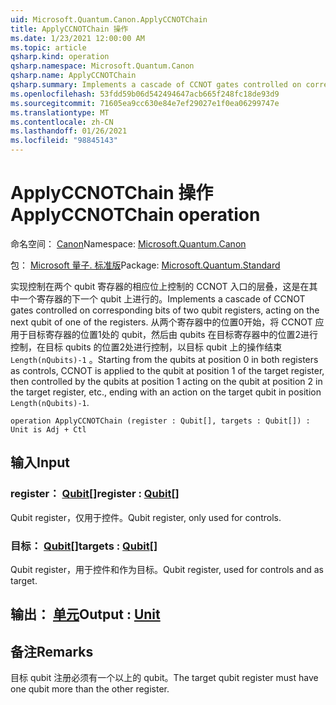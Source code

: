```yaml
---
uid: Microsoft.Quantum.Canon.ApplyCCNOTChain
title: ApplyCCNOTChain 操作
ms.date: 1/23/2021 12:00:00 AM
ms.topic: article
qsharp.kind: operation
qsharp.namespace: Microsoft.Quantum.Canon
qsharp.name: ApplyCCNOTChain
qsharp.summary: Implements a cascade of CCNOT gates controlled on corresponding bits of two qubit registers, acting on the next qubit of one of the registers. Starting from the qubits at position 0 in both registers as controls, CCNOT is applied to the qubit at position 1 of the target register, then controlled by the qubits at position 1 acting on the qubit at position 2 in the target register, etc., ending with an action on the target qubit in position `Length(nQubits)-1`.
ms.openlocfilehash: 53fdd59b06d542494647acb665f248fc18de93d9
ms.sourcegitcommit: 71605ea9cc630e84e7ef29027e1f0ea06299747e
ms.translationtype: MT
ms.contentlocale: zh-CN
ms.lasthandoff: 01/26/2021
ms.locfileid: "98845143"
---
```

# <a name="applyccnotchain-operation"></a><span data-ttu-id="09090-102">ApplyCCNOTChain 操作</span><span class="sxs-lookup"><span data-stu-id="09090-102">ApplyCCNOTChain operation</span></span>

<span data-ttu-id="09090-103">命名空间： [Canon](xref:Microsoft.Quantum.Canon)</span><span class="sxs-lookup"><span data-stu-id="09090-103">Namespace: [Microsoft.Quantum.Canon](xref:Microsoft.Quantum.Canon)</span></span>

<span data-ttu-id="09090-104">包： [Microsoft 量子. 标准版](https://nuget.org/packages/Microsoft.Quantum.Standard)</span><span class="sxs-lookup"><span data-stu-id="09090-104">Package: [Microsoft.Quantum.Standard](https://nuget.org/packages/Microsoft.Quantum.Standard)</span></span>


<span data-ttu-id="09090-105">实现控制在两个 qubit 寄存器的相应位上控制的 CCNOT 入口的层叠，这是在其中一个寄存器的下一个 qubit 上进行的。</span><span class="sxs-lookup"><span data-stu-id="09090-105">Implements a cascade of CCNOT gates controlled on corresponding bits of two qubit registers, acting on the next qubit of one of the registers.</span></span>
<span data-ttu-id="09090-106">从两个寄存器中的位置0开始，将 CCNOT 应用于目标寄存器的位置1处的 qubit，然后由 qubits 在目标寄存器中的位置2进行控制，在目标 qubits 的位置2处进行控制，以目标 qubit 上的操作结束 `Length(nQubits)-1` 。</span><span class="sxs-lookup"><span data-stu-id="09090-106">Starting from the qubits at position 0 in both registers as controls, CCNOT is applied to the qubit at position 1 of the target register, then controlled by the qubits at position 1 acting on the qubit at position 2 in the target register, etc., ending with an action on the target qubit in position `Length(nQubits)-1`.</span></span>

```qsharp
operation ApplyCCNOTChain (register : Qubit[], targets : Qubit[]) : Unit is Adj + Ctl
```


## <a name="input"></a><span data-ttu-id="09090-107">输入</span><span class="sxs-lookup"><span data-stu-id="09090-107">Input</span></span>

### <a name="register--qubit"></a><span data-ttu-id="09090-108">register： [Qubit](xref:microsoft.quantum.lang-ref.qubit)[]</span><span class="sxs-lookup"><span data-stu-id="09090-108">register : [Qubit](xref:microsoft.quantum.lang-ref.qubit)[]</span></span>

<span data-ttu-id="09090-109">Qubit register，仅用于控件。</span><span class="sxs-lookup"><span data-stu-id="09090-109">Qubit register, only used for controls.</span></span>


### <a name="targets--qubit"></a><span data-ttu-id="09090-110">目标： [Qubit](xref:microsoft.quantum.lang-ref.qubit)[]</span><span class="sxs-lookup"><span data-stu-id="09090-110">targets : [Qubit](xref:microsoft.quantum.lang-ref.qubit)[]</span></span>

<span data-ttu-id="09090-111">Qubit register，用于控件和作为目标。</span><span class="sxs-lookup"><span data-stu-id="09090-111">Qubit register, used for controls and as target.</span></span>



## <a name="output--unit"></a><span data-ttu-id="09090-112">输出： [单元](xref:microsoft.quantum.lang-ref.unit)</span><span class="sxs-lookup"><span data-stu-id="09090-112">Output : [Unit](xref:microsoft.quantum.lang-ref.unit)</span></span>



## <a name="remarks"></a><span data-ttu-id="09090-113">备注</span><span class="sxs-lookup"><span data-stu-id="09090-113">Remarks</span></span>

<span data-ttu-id="09090-114">目标 qubit 注册必须有一个以上的 qubit。</span><span class="sxs-lookup"><span data-stu-id="09090-114">The target qubit register must have one qubit more than the other register.</span></span>